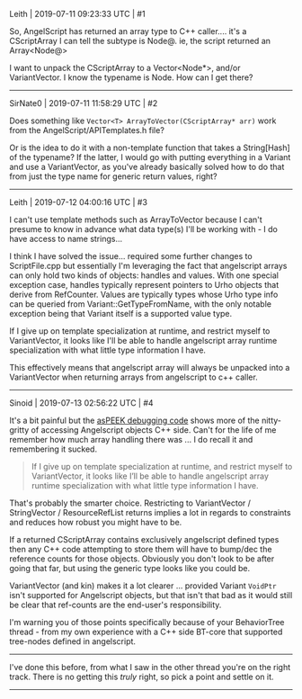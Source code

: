 Leith | 2019-07-11 09:23:33 UTC | #1

So, AngelScript has returned an array type to C++ caller.... it's a CScriptArray
I can tell the subtype is Node@.
ie, the script returned an Array<Node@>

I want to unpack the CScriptArray to a Vector<Node*>, and/or VariantVector.
I know the typename is Node.
How can I get there?

-------------------------

SirNate0 | 2019-07-11 11:58:29 UTC | #2

Does something like `Vector<T> ArrayToVector(CScriptArray* arr)` work from the AngelScript/APITemplates.h file? 

Or is the idea to do it with a non-template function that takes a String[Hash] of the typename? If the latter, I would go with putting everything in a Variant and use a VariantVector, as you've already basically solved how to do that from just the type name for generic return values, right?

-------------------------

Leith | 2019-07-12 04:00:16 UTC | #3

I can't use template methods such as ArrayToVector because I can't presume to know in advance what data type(s) I'll be working with - I do have access to name strings...

I think I have solved the issue... required some further changes to ScriptFile.cpp but essentially I'm leveraging the fact that angelscript arrays can only hold two kinds of objects: handles and values. With one special exception case, handles typically represent pointers to Urho objects that derive from RefCounter. Values are typically types whose Urho type info can be queried from Variant::GetTypeFromName, with the only notable exception being that Variant itself is a supported value type.

If I give up on template specialization at runtime, and restrict myself to VariantVector, it looks like I'll be able to handle angelscript array<T> runtime specialization with what little type information I have.

This effectively means that angelscript array<T> will always be unpacked into a VariantVector when returning arrays from angelscript to c++ caller.

-------------------------

Sinoid | 2019-07-13 02:56:22 UTC | #4

It's a bit painful but the [asPEEK debugging code](https://gist.github.com/JSandusky/51f12192f40b90b4a09ee9138820e74c) shows more of the nitty-gritty of accessing Angelscript objects C++ side. Can't for the life of me remember how much array handling there was ... I do recall it and remembering it sucked.

> If I give up on template specialization at runtime, and restrict myself to VariantVector, it looks like I’ll be able to handle angelscript array runtime specialization with what little type information I have.

That's probably the smarter choice. Restricting to VariantVector / StringVector / ResourceRefList returns implies a lot in regards to constraints and reduces how robust you might have to be. 

If a returned CScriptArray contains exclusively angelscript defined types then any C++ code attempting to store them will have to bump/dec the reference counts for those objects. Obviously you don't look to be after going that far, but using the generic type looks like you could be.

VariantVector (and kin) makes it a lot clearer ... provided Variant `VoidPtr` isn't supported for Angelscript objects, but that isn't that bad as it would still be clear that ref-counts are the end-user's responsibility.

I'm warning you of those points specifically because of your BehaviorTree thread - from my own experience with a C++ side BT-core that supported tree-nodes defined in angelscript.

---

I've done this before, from what I saw in the other thread you're on the right track. There is no getting this *truly* right, so pick a point and settle on it.

-------------------------


